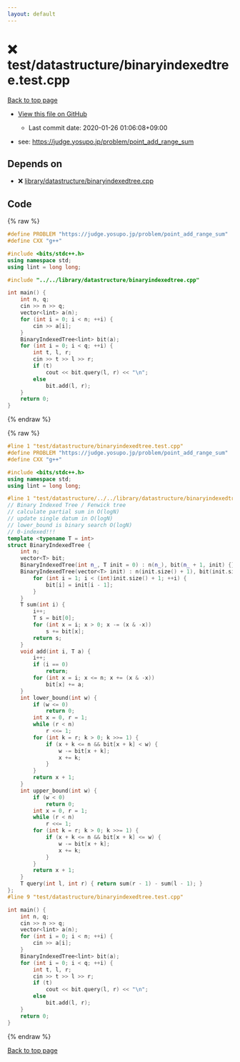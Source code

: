 ```yaml
---
layout: default
---
```


<!-- mathjax config similar to math.stackexchange -->
<script type="text/javascript" async
  src="https://cdnjs.cloudflare.com/ajax/libs/mathjax/2.7.5/MathJax.js?config=TeX-MML-AM_CHTML">
</script>
<script type="text/x-mathjax-config">
  MathJax.Hub.Config({
    TeX: { equationNumbers: { autoNumber: "AMS" }},
    tex2jax: {
      inlineMath: [ ['$','$'] ],
      processEscapes: true
    },
    "HTML-CSS": { matchFontHeight: false },
    displayAlign: "left",
    displayIndent: "2em"
  });
</script>

<script type="text/javascript" src="https://cdnjs.cloudflare.com/ajax/libs/jquery/3.4.1/jquery.min.js"></script>
<script src="https://cdn.jsdelivr.net/npm/jquery-balloon-js@1.1.2/jquery.balloon.min.js" integrity="sha256-ZEYs9VrgAeNuPvs15E39OsyOJaIkXEEt10fzxJ20+2I=" crossorigin="anonymous"></script>
<script type="text/javascript" src="../../../assets/js/copy-button.js"></script>
<link rel="stylesheet" href="../../../assets/css/copy-button.css" />


# :x: test/datastructure/binaryindexedtree.test.cpp

<a href="../../../index.html">Back to top page</a>

* <a href="{{ site.github.repository_url }}/blob/master/test/datastructure/binaryindexedtree.test.cpp">View this file on GitHub</a>
    - Last commit date: 2020-01-26 01:06:08+09:00


* see: <a href="https://judge.yosupo.jp/problem/point_add_range_sum">https://judge.yosupo.jp/problem/point_add_range_sum</a>


## Depends on

* :x: <a href="../../../library/library/datastructure/binaryindexedtree.cpp.html">library/datastructure/binaryindexedtree.cpp</a>


## Code

<a id="unbundled"></a>
{% raw %}
```cpp
#define PROBLEM "https://judge.yosupo.jp/problem/point_add_range_sum"
#define CXX "g++"

#include <bits/stdc++.h>
using namespace std;
using lint = long long;

#include "../../library/datastructure/binaryindexedtree.cpp"

int main() {
    int n, q;
    cin >> n >> q;
    vector<lint> a(n);
    for (int i = 0; i < n; ++i) {
        cin >> a[i];
    }
    BinaryIndexedTree<lint> bit(a);
    for (int i = 0; i < q; ++i) {
        int t, l, r;
        cin >> t >> l >> r;
        if (t)
            cout << bit.query(l, r) << "\n";
        else
            bit.add(l, r);
    }
    return 0;
}
```
{% endraw %}

<a id="bundled"></a>
{% raw %}
```cpp
#line 1 "test/datastructure/binaryindexedtree.test.cpp"
#define PROBLEM "https://judge.yosupo.jp/problem/point_add_range_sum"
#define CXX "g++"

#include <bits/stdc++.h>
using namespace std;
using lint = long long;

#line 1 "test/datastructure/../../library/datastructure/binaryindexedtree.cpp"
// Binary Indexed Tree / Fenwick tree
// calculate partial sum in O(logN)
// update single datum in O(logN)
// lower_bound is binary search O(logN)
// 0-indexed!!!
template <typename T = int>
struct BinaryIndexedTree {
    int n;
    vector<T> bit;
    BinaryIndexedTree(int n_, T init = 0) : n(n_), bit(n_ + 1, init) {}
    BinaryIndexedTree(vector<T> init) : n(init.size() + 1), bit(init.size() + 1) {
        for (int i = 1; i < (int)init.size() + 1; ++i) {
            bit[i] = init[i - 1];
        }
    }
    T sum(int i) {
        i++;
        T s = bit[0];
        for (int x = i; x > 0; x -= (x & -x))
            s += bit[x];
        return s;
    }
    void add(int i, T a) {
        i++;
        if (i == 0)
            return;
        for (int x = i; x <= n; x += (x & -x))
            bit[x] += a;
    }
    int lower_bound(int w) {
        if (w <= 0)
            return 0;
        int x = 0, r = 1;
        while (r < n)
            r <<= 1;
        for (int k = r; k > 0; k >>= 1) {
            if (x + k <= n && bit[x + k] < w) {
                w -= bit[x + k];
                x += k;
            }
        }
        return x + 1;
    }
    int upper_bound(int w) {
        if (w < 0)
            return 0;
        int x = 0, r = 1;
        while (r < n)
            r <<= 1;
        for (int k = r; k > 0; k >>= 1) {
            if (x + k <= n && bit[x + k] <= w) {
                w -= bit[x + k];
                x += k;
            }
        }
        return x + 1;
    }
    T query(int l, int r) { return sum(r - 1) - sum(l - 1); }
};
#line 9 "test/datastructure/binaryindexedtree.test.cpp"

int main() {
    int n, q;
    cin >> n >> q;
    vector<lint> a(n);
    for (int i = 0; i < n; ++i) {
        cin >> a[i];
    }
    BinaryIndexedTree<lint> bit(a);
    for (int i = 0; i < q; ++i) {
        int t, l, r;
        cin >> t >> l >> r;
        if (t)
            cout << bit.query(l, r) << "\n";
        else
            bit.add(l, r);
    }
    return 0;
}
```
{% endraw %}

<a href="../../../index.html">Back to top page</a>

